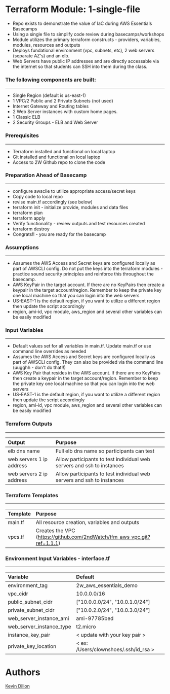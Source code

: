 Terraform Module: 1-single-file
===========

- Repo exists to demonstrate the value of IaC during AWS Essentials Basecamps
- Using a single file to simplify code review during basecamps/workshops
- Module utilizes the primary terraform constructs - providers, variables, modules, resources and outputs
- Deploys fundational environment (vpc, subnets, etc), 2 web servers (separate AZ's) and an elb.  
- Web Servers have public IP addresses and are directly accessable via the internet so that students can SSH into them during the class.

### The following components are built:
------
- Single Region (default is us-east-1)
- 1 VPC/2 Public and 2 Private Subnets (not used)
- Internet Gateway and Routing tables
- 2 Web Server instances with custom home pages.
- 1 Classic ELB
- 2 Security Groups - ELB and Web Server

### Prerequisites
------
- Terraform installed and functional on local laptop
- Git installed and functional on local laptop
- Access to 2W Github repo to clone the code

### Preparation Ahead of Basecamp
------
- configure awsclie to utilize appropriate access/secret keys
- Copy code to local repo
- revise main.tf accordingly (see below)
- terraform init - initialize provide, modules and data files
- terraform plan
- terraform apply
- Verify functionality - review outputs and test resources created
- terraform destroy
- Congrats!! - you are ready for the basecamp

### Assumptions
------
- Assumes the AWS Access and Secret keys are configured locally as part of AWSCLI config.  Do not put the keys into the terraform modules - practice sound security principles and reinforce this throughout the basecamp.
- AWS KeyPair in the target account. If there are no KeyPairs then create a keypair in the target account/region.  Remember to keep the private key one local machine so that you can login into the web servers
- US-EAST-1 is the default region, if you want to utilize a different region then update the script accordingly
- region, ami-id, vpc module, aws_region and several other variables can be easily modified

### Input Variables
------
- Default values set for all variables in main.tf.  Update main.tf or use command line overrides as needed
- Assumes the AWS Access and Secret keys are configured locally as part of AWSCLI config.  They can also be provided via the command line (uugghh - don't do that!!)
- AWS Key Pair that resides in the AWS account. If there are no KeyPairs then create a keypair in the target account/region.  Remember to keep the private key one local machine so that you can login into the web servers
- US-EAST-1 is the default region, if you want to utilize a different region then update the script accordingly
- region, ami-id, vpc module, aws_region and several other variables can be easily modified

### Terraform Outputs
----------------------
| Output | Purpose |
|:-------- |:--------|
elb dns name | Full elb dns name so participants can test
web servers 1 ip address | Allow participants to test individual web servers and ssh to instances
web servers 2 ip address | Allow participants to test individual web servers and ssh to instances

### Terraform Templates
----------------------
| Template | Purpose |
|:-------- |:--------|
main.tf | All resource creation, variables and outputs
vpcs.tf | Creates the VPC (https://github.com/2ndWatch/tfm_aws_vpc.git?ref=1.1.1)

### Environment Input Variables - interface.tf
----------------------

| Variable | Default |
|:-------- |:-------------|
environment_tag | 2w_aws_essentials_demo
vpc_cidr  | 10.0.0.0/16
public_subnet_cidr | ["10.0.0.0/24", "10.0.1.0/24"]
private_subnet_cidr | ["10.0.2.0/24", "10.0.3.0/24"]
web_server_instance_ami | ami-97785bed
web_server_instance_type | t2.micro
instance_key_pair | < update with your key pair >
private_key_location | < ex: /Users/clownshoes/.ssh/id_rsa >

Authors
=======

[Kevin Dillon](kdillon@2ndwatch.com)


